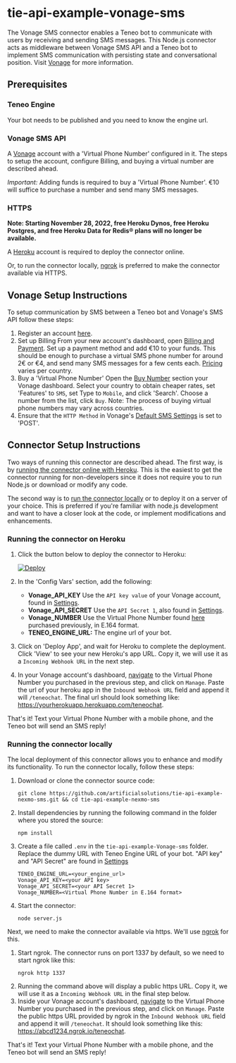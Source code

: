 # tie-api-example-vonage-sms
The Vonage SMS connector enables a Teneo bot to communicate with users by receiving and sending SMS messages. This Node.js connector acts as middleware between Vonage SMS API and a Teneo bot to implement SMS communication with persisting state and conversational position. Visit [Vonage](https://developer.Vonage.com/api/sms) for more information.

## Prerequisites
### Teneo Engine
Your bot needs to be published and you need to know the engine url.

### Vonage SMS API
A [Vonage](https://ui.idp.vonage.com/ui/auth/registration) account with a 'Virtual Phone Number' configured in it.
The steps to setup the account, configure Billing, and buying a virtual number are described ahead.

_Important:_ Adding funds is required to buy a 'Virtual Phone Number'. €10 will suffice to purchase a number and send many SMS messages.

### HTTPS

**Note: Starting November 28, 2022, free Heroku Dynos, free Heroku Postgres, and free Heroku Data for Redis® plans will no longer be available.**

A [Heroku](https://www.heroku.com/home) account is required to deploy the connector online.

Or, to run the connector locally, [ngrok](https://ngrok.com/) is preferred to make the connector available via HTTPS.

## Vonage Setup Instructions
To setup communication by SMS between a Teneo bot and Vonage's SMS API follow these steps:
1. Register an account [here](https://ui.idp.vonage.com/ui/auth/registration).
2. Set up Billing
    From your new account's dashboard, open [Billing and Payment](https://dashboard.nexmo.com/billing-and-payments).
    Set up a payment method and add €10 to your funds. This should be enough to purchase a virtual SMS phone number for around 2€ or €4, and send many SMS messages for a few cents each. [Pricing](https://dashboard.Vonage.com/pricing) varies per country.
3. Buy a 'Virtual Phone Number'
    Open the [Buy Number](https://dashboard.nexmo.com/buy-numbers) section your Vonage dashboard.
    Select your country to obtain cheaper rates, set 'Features' to `SMS`, set Type to `Mobile`, and click 'Search'.
    Choose a number from the list, click `Buy`. Note: The process of buying virtual phone numbers may vary across countries.
4. Ensure that the `HTTP Method` in Vonage's [Default SMS Settings](https://dashboard.nexmo.com/settings) is set to 'POST'.
  

## Connector Setup Instructions
Two ways of running this connector are described ahead. The first way, is by [running the connector online with Heroku](#running-the-connector-on-heroku). This is the easiest to get the connector running for non-developers since it does not require you to run Node.js or download or modify any code.

The second way is to [run the connector locally](#running-the-connector-locally) or to deploy it on a server of your choice. This is preferred if you're familiar with node.js development and want to have a closer look at the code, or implement modifications and enhancements.

### Running the connector on Heroku
1. Click the button below to deploy the connector to Heroku:

    [![Deploy](https://www.herokucdn.com/deploy/button.svg)](https://heroku.com/deploy?template=https://github.com/artificialsolutions/tie-api-example-Vonage-sms)

2. In the 'Config Vars' section, add the following:
    * **Vonage_API_KEY** Use the `API key value` of your Vonage account, found in [Settings](https://dashboard.nexmo.com/settings).
    * **Vonage_API_SECRET** Use the `API Secret 1`, also found in [Settings](https://dashboard.nexmo.com/settings).
    * **Vonage_NUMBER** Use the Virtual Phone Number found [here](https://dashboard.Vonage.com/your-numbers) purchased previously, in E.164 format. 
    * **TENEO_ENGINE_URL:** The engine url of your bot.
3. Click on 'Deploy App', and wait for Heroku to complete the deployment. Click 'View' to see your new Heroku's app URL. Copy it, we will use it as a `Incoming Webhook URL` in the next step.
4. In your Vonage account's dashboard, [navigate](https://dashboard.nexmo.com/your-numbers) to the Virtual Phone Number you purchased in the previous step, and click on `Manage`. Paste the url of your heroku app in the `Inbound Webhook URL` field and append it will `/teneochat`. The final url should look something like: https://yourherokuapp.herokuapp.com/teneochat.

That's it! Text your Virtual Phone Number with a mobile phone, and the Teneo bot will send an SMS reply!

### Running the connector locally
The local deployment of this connector allows you to enhance and modify its functionality. To run the connector locally, follow these steps:

1. Download or clone the connector source code:
    ```
    git clone https://github.com/artificialsolutions/tie-api-example-nexmo-sms.git && cd tie-api-example-nexmo-sms
    ```
2. Install dependencies by running the following command in the folder where you stored the source:
    ```
    npm install
    ``` 
3. Create a file called `.env` in the `tie-api-example-Vonage-sms` folder. Replace the dummy URL with Teneo Engine URL of your bot. "API key" and "API Secret" are found in [Settings](https://dashboard.nexmo.com/settings)
    ```
    TENEO_ENGINE_URL=<your_engine_url>
    Vonage_API_KEY=<your API key>
    Vonage_API_SECRET=<your API Secret 1>
    Vonage_NUMBER=<Virtual Phone Number in E.164 format>
    ```
4. Start the connector:
    ```
    node server.js
    ```

Next, we need to make the connector available via https. We'll use [ngrok](https://ngrok.com) for this.

1. Start ngrok. The connector runs on port 1337 by default, so we need to start ngrok like this:
    ```
    ngrok http 1337
    ```
2. Running the command above will display a public https URL. Copy it, we will use it as a `Incoming Webhook URL` in the final step below.
3. Inside your Vonage account's dashboard, [navigate](https://dashboard.nexmo.com/your-numbers) to the Virtual Phone Number you purchased in the previous step, and click on `Manage`. Paste the public https URL provided by ngrok in the `Inbound Webhook URL` field and append it will `/teneochat`. It should look something like this: https://abcd1234.ngrok.io/teneochat. 

That's it! Text your Virtual Phone Number with a mobile phone, and the Teneo bot will send an SMS reply!
